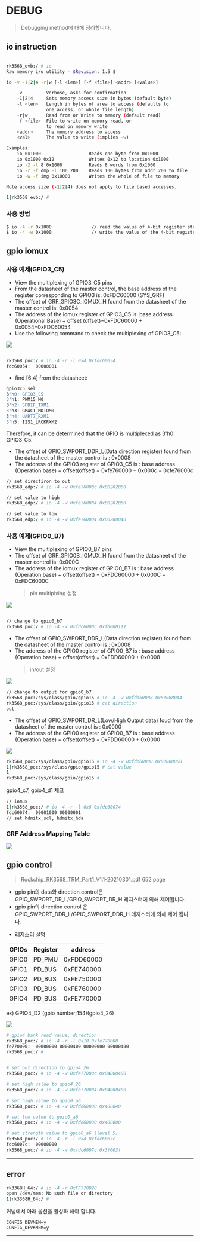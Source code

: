 # DEBUG
> Debugging method에 대해 정리합니다.

## io instruction

```bash

rk3568_evb:/ # io
Raw memory i/o utility - $Revision: 1.5 $

io -v -1|2|4 -r|w [-l <len>] [-f <file>] <addr> [<value>]

    -v         Verbose, asks for confirmation
    -1|2|4     Sets memory access size in bytes (default byte)
    -l <len>   Length in bytes of area to access (defaults to
               one access, or whole file length)
    -r|w       Read from or Write to memory (default read)
    -f <file>  File to write on memory read, or
               to read on memory write
    <addr>     The memory address to access
    <val>      The value to write (implies -w)

Examples:
    io 0x1000                  Reads one byte from 0x1000
    io 0x1000 0x12             Writes 0x12 to location 0x1000
    io -2 -l 8 0x1000          Reads 8 words from 0x1000
    io -r -f dmp -l 100 200    Reads 100 bytes from addr 200 to file
    io -w -f img 0x10000       Writes the whole of file to memory

Note access size (-1|2|4) does not apply to file based accesses.

1|rk3568_evb:/ #

```

### 사용 방법

```bash
$ io -4 -r 0x1000				// read the value of 4-bit register starting from 0x1000
$ io -4 -w 0x1000				// write the value of the 4-bit register from 0x1000
```
## gpio iomux 

### 사용 예제(GPIO3_C5)
 -  View the multiplexing of GPIO3_C5 pins  
 -  From the datasheet of the master control, the base address of the register corresponding to GPIO3 is: 0xFDC60000 (SYS_GRF) 
 -  The offset of GRF_GPIO3C_IOMUX_H found from the datasheet of the master control is: 0x0054 
 -  The address of the iomux register of GPIO3_C5 is: base address (Operational Base) + offset (offset)=0xFDC60000 + 0x0054=0xFDC60054  
 -  Use the following command to check the multiplexing of GPIO3_C5:  

![](./images/DEBUG_02.png)

```bash

rk3568_poc:/ # io -4 -r -l 0x4 0xfdc60054
fdc60054:  00000001
```


 -  find [6:4] from the datasheet:
```bash
gpio3c5_sel
3'h0: GPIO3_C5
3'h1: PWM15_M0
3'h2: SPDIF_TXM1
3'h3: GMAC1_MDIOM0
3'h4: UART7_RXM1
3'h5: I2S1_LRCKRXM2
```

Therefore, it can be determined that the GPIO is multiplexed as 3'h0: GPIO3_C5.

 - The offset of GPIO_SWPORT_DDR_L(Data direction register) found from the datasheet of the master control is : 0x0008
 - The address of the GPIO3 register of GPIO3_C5 is : base address (Operation base) + offset(offset) = 0xfe760000 + 0x000c = 0xfe76000c

```bash
// set directiron to out
rk3568_edp:/ # io -4 -w 0xfe76000c 0x00202060 

// set value to high
rk3568_edp:/ # io -4 -w 0xfe760004 0x00202060 

// set value to low
rk3568_edp:/ # io -4 -w 0xfe760004 0x00200040 
```


### 사용 예제(GPIO0_B7)
 - View the multiplexing of GPIO0_B7 pins  
 - The offset of GRF_GPIO0B_IOMUX_H found from the datasheet of the master control is: 0x000C
 - The address of the iomux register of GPIO0_B7 is : base address (Operation base) + offset(offset) = 0xFDC60000 + 0x000C = 0xFDC6000C  
	 > pin multiplxing 설정

![](./images/DEBUG_04.png)


```bash

// change to gpio0_b7 
rk3568_poc:/ # io -4 -w 0xfdc6000c 0xf0000111

```

 - The offset of GPIO_SWPORT_DDR_L(Data direction register) found from the datasheet of the master control is : 0x0008
 - The address of the GPIO0 register of GPIO0_B7 is : base address (Operation base) + offset(offset) = 0xFDD60000 +  0x0008
	 > in/out 설정

![](./images/DEBUG_05.png)

```bash
// change to output for gpio0_b7
rk3568_poc:/sys/class/gpio/gpio15 # io -4 -w 0xfdd60008 0x800080A4
rk3568_poc:/sys/class/gpio/gpio15 # cat direction
out
```

 - The offset of GPIO_SWPORT_DR_L(Low/High Output data) foud from the datasheet of the master control is : 0x0000 
 - The address of the GPIO0 register of GPIO0_B7 is : base address (Operation base) + offset(offset) = 0xFDD60000 +  0x0000


![](./images/DEBUG_06.png)
```bash
rk3568_poc:/sys/class/gpio/gpio15 # io -4 -w 0xfdd60000 0x80008000
1|rk3568_poc:/sys/class/gpio/gpio15 # cat value
1
rk3568_poc:/sys/class/gpio/gpio15 #

```

gpio4_c7, gpio4_d1 체크  

```bash
// iomux 
1|rk3568_poc:/ # io -4 -r -l 0x8 0xfdc60074
fdc60074:  00001000 00000001
// set hdmitx_scl, hdmitx_hda
```


### GRF Address Mapping Table
![](./images/DEBUG_01.png)



## gpio control
> Rockchip_RK3568_TRM_Part1_V1.1-20210301.pdf 652 page
- gpio pin의 data와 direction control은 GPIO_SWPORT_DR_L/GPIO_SWPORT_DR_H 레지스터에 의해 제어됩니다.
- gpio pin의 direction control 은 GPIO_SWPORT_DDR_L/GPIO_SWPORT_DDR_H 레지스터에 의해 제어 됩니다.

* 레지스터 설명

| **GPIOs** 	| **Register** 	| **address** 	|
|-----------	|--------------	|-------------	|
| GPIO0     	| PD_PMU       	| 0xFDD60000  	|
| GPIO1     	| PD_BUS       	| 0xFE740000  	|
| GPIO2     	| PD_BUS       	| 0xFE750000  	|
| GPIO3     	| PD_BUS       	| 0xFE760000  	|
| GPIO4     	| PD_BUS       	| 0xFE770000  	|


ex)
GPIO4_D2 (gpio number;154)(gpio4_26)

![](./images/DEBUG_03.png)

```bash
# gpio4 bank read value, direction
rk3568_poc:/ # io -4 -r -l 0x10 0xfe770000
fe770000:  00000000 00000400 00000000 00000400
rk3568_poc:/ #


# set out direction to gpio4_26 
rk3568_poc:/ # io -4 -w 0xfe77000c 0x04000400 

# set high value to gpio4_26
rk3568_poc:/ # io -4 -w 0xfe770004 0x04000400 

# set high value to gpio0_a6
rk3568_poc:/ # io -4 -w 0xfdd60000 0x40C040

# set low value to gpio0_a6
rk3568_poc:/ # io -4 -w 0xfdd60000 0x40C000

# set strength value to gpio0_a6 (level 5)
rk3568_poc:/ # io -4 -r -l 0x4 0xfdc6007c
fdc6007c:  00000000
rk3568_poc:/ # io -4 -w 0xfdc6007c 0x3f003f

```

---


## error

```bash
rk3368H_64:/ # io -4 -r 0xFF770028                                                                                                      
open /dev/mem: No such file or directory
1|rk3368H_64:/ #
```
커널에서 아래 옵션을 활성화 해야 합니다.

```
CONFIG_DEVMEM=y
CONFIG_DEVKMEM=y
```

---
